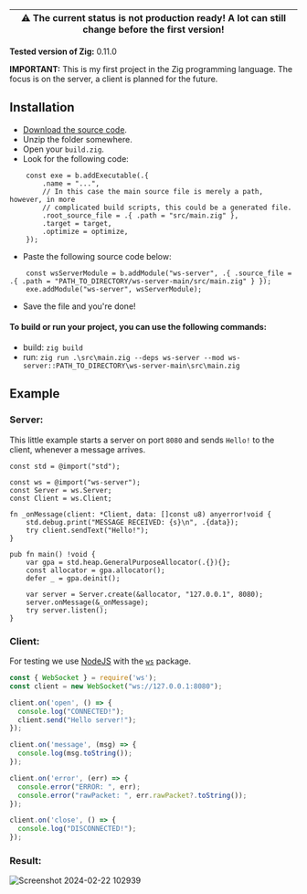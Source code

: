 | :warning: The current status is not production ready! A lot can still change before the first version! |
| --- |

**Tested version of Zig:** 0.11.0

**IMPORTANT:**
This is my first project in the Zig programming language. The focus is on the server, a client is planned for the future.

## Installation
- [Download the source code](https://github.com/ws-zig/ws-server/archive/refs/heads/main.zip).
- Unzip the folder somewhere.
- Open your `build.zig`.
- Look for the following code:
```zig
    const exe = b.addExecutable(.{
        .name = "...",
        // In this case the main source file is merely a path, however, in more
        // complicated build scripts, this could be a generated file.
        .root_source_file = .{ .path = "src/main.zig" },
        .target = target,
        .optimize = optimize,
    });
```
- Paste the following source code below:
```zig
    const wsServerModule = b.addModule("ws-server", .{ .source_file = .{ .path = "PATH_TO_DIRECTORY/ws-server-main/src/main.zig" } });
    exe.addModule("ws-server", wsServerModule);
```
- Save the file and you're done!

#### To build or run your project, you can use the following commands:
- build: `zig build`
- run: `zig run .\src\main.zig --deps ws-server --mod ws-server::PATH_TO_DIRECTORY\ws-server-main\src\main.zig`

## Example
### Server:
This little example starts a server on port `8080` and sends `Hello!` to the client, whenever a message arrives.
```zig
const std = @import("std");

const ws = @import("ws-server");
const Server = ws.Server;
const Client = ws.Client;

fn _onMessage(client: *Client, data: []const u8) anyerror!void {
    std.debug.print("MESSAGE RECEIVED: {s}\n", .{data});
    try client.sendText("Hello!");
}

pub fn main() !void {
    var gpa = std.heap.GeneralPurposeAllocator(.{}){};
    const allocator = gpa.allocator();
    defer _ = gpa.deinit();

    var server = Server.create(&allocator, "127.0.0.1", 8080);
    server.onMessage(&_onMessage);
    try server.listen();
}
```

### Client:
For testing we use [NodeJS](https://nodejs.org/) with the [`ws`](https://www.npmjs.com/package/ws) package.
```js
const { WebSocket } = require('ws');
const client = new WebSocket("ws://127.0.0.1:8080");

client.on('open', () => {
  console.log("CONNECTED!");
  client.send("Hello server!");
});

client.on('message', (msg) => {
  console.log(msg.toString());
});

client.on('error', (err) => {
  console.error("ERROR: ", err);
  console.error("rawPacket: ", err.rawPacket?.toString());
});

client.on('close', () => {
  console.log("DISCONNECTED!");
});
```

### Result:

![Screenshot 2024-02-22 102939](https://github.com/ws-zig/ws-server/assets/154023155/55639635-574b-4a82-a020-7809f2eae31f)
